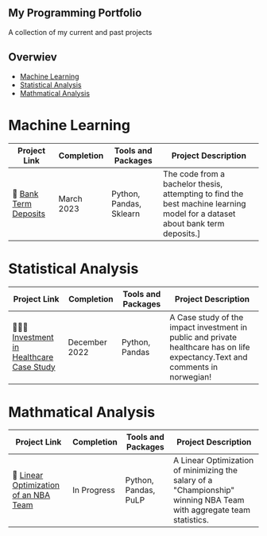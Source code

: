 ## My Programming Portfolio
A collection of my current and past projects

## Overwiev
- [Machine Learning](#Machine-Learning)
- [Statistical Analysis](#Statistical-Analysis)
- [Mathmatical Analysis](#Mathmatical-Analysis)


# Machine Learning
| Project Link | Completion | Tools and Packages | Project Description | 
|---|---|---|---|
|🏦 [Bank Term Deposits](https://github.com/MarcusHjertaas/Macine-Learning/blob/main/Bachelor%20code%20full.ipynb) | March 2023 |Python, Pandas, Sklearn | The code from a bachelor thesis, attempting to find the best machine learning model for a dataset about bank term deposits.]



# Statistical Analysis
| Project Link | Completion | Tools and Packages | Project Description | 
|---|---|---|---|
|👩🏻‍⚕️ [Investment in Healthcare Case Study](https://github.com/MarcusHjertaas/Statistical-Analysis/blob/main/Anvendt%20Eksamen.ipynb) | December 2022 |Python, Pandas| A Case study of the impact investment in public and private healthcare has on life expectancy.Text and comments in norwegian!|


# Mathmatical Analysis
| Project Link | Completion | Tools and Packages | Project Description | 
|---|---|---|---|
| 🏀 [Linear Optimization of an NBA Team](https://github.com/MarcusHjertaas/Mathmatical-Analysis/blob/main/NBA%20Team%20Optimization.ipynb) | In Progress |Python, Pandas, PuLP| A Linear Optimization of minimizing the salary of a "Championship" winning NBA Team with aggregate team statistics. |
